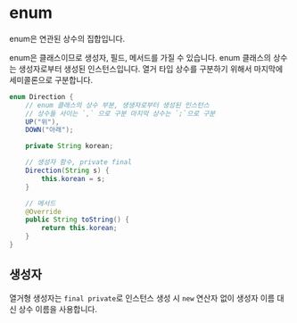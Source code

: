 # enum

enum은 연관된 상수의 집합입니다.

enum은 클래스이므로 생성자, 필드, 메서드를 가질 수 있습니다. enum 클래스의 상수는 생성자로부터 생성된 인스턴스입니다. 열거 타입 상수를 구분하기 위해서 마지막에 세미콜론으로 구분합니다.

```java
enum Direction {
    // enum 클래스의 상수 부분, 생생자로부터 생성된 인스턴스
    // 상수들 사이는 `,` 으로 구분 마지막 상수는 `;`으로 구분
    UP("위"),
    DOWN("아래");

    private String korean;

    // 생성자 함수, private final
    Direction(String s) {
        this.korean = s;
    }

    // 메서드
    @Override
    public String toString() {
        return this.korean;
    }
}
```

## 생성자

열거형 생성자는 `final private`로 인스턴스 생성 시 `new` 연산자 없이 생성자 이름 대신 상수 이름을 사용합니다.
